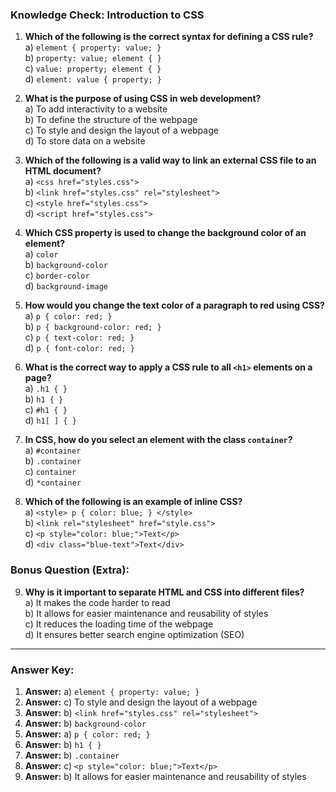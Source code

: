 
### **Knowledge Check: Introduction to CSS**

1. **Which of the following is the correct syntax for defining a CSS rule?**  
   a) `element { property: value; }`  
   b) `property: value; element { }`  
   c) `value: property; element { }`  
   d) `element: value { property; }`

2. **What is the purpose of using CSS in web development?**  
   a) To add interactivity to a website  
   b) To define the structure of the webpage  
   c) To style and design the layout of a webpage  
   d) To store data on a website

3. **Which of the following is a valid way to link an external CSS file to an HTML document?**  
   a) `<css href="styles.css">`  
   b) `<link href="styles.css" rel="stylesheet">`  
   c) `<style href="styles.css">`  
   d) `<script href="styles.css">`

4. **Which CSS property is used to change the background color of an element?**  
   a) `color`  
   b) `background-color`  
   c) `border-color`  
   d) `background-image`

5. **How would you change the text color of a paragraph to red using CSS?**  
   a) `p { color: red; }`  
   b) `p { background-color: red; }`  
   c) `p { text-color: red; }`  
   d) `p { font-color: red; }`

6. **What is the correct way to apply a CSS rule to all `<h1>` elements on a page?**  
   a) `.h1 { }`  
   b) `h1 { }`  
   c) `#h1 { }`  
   d) `h1[ ] { }`

7. **In CSS, how do you select an element with the class `container`?**  
   a) `#container`  
   b) `.container`  
   c) `container`  
   d) `*container`

8. **Which of the following is an example of inline CSS?**  
   a) `<style> p { color: blue; } </style>`  
   b) `<link rel="stylesheet" href="style.css">`  
   c) `<p style="color: blue;">Text</p>`  
   d) `<div class="blue-text">Text</div>`

### **Bonus Question (Extra):**  
9. **Why is it important to separate HTML and CSS into different files?**  
   a) It makes the code harder to read  
   b) It allows for easier maintenance and reusability of styles  
   c) It reduces the loading time of the webpage  
   d) It ensures better search engine optimization (SEO)

---

### **Answer Key:**

1. **Answer:** a) `element { property: value; }`  
2. **Answer:** c) To style and design the layout of a webpage  
3. **Answer:** b) `<link href="styles.css" rel="stylesheet">`  
4. **Answer:** b) `background-color`  
5. **Answer:** a) `p { color: red; }`  
6. **Answer:** b) `h1 { }`  
7. **Answer:** b) `.container`  
8. **Answer:** c) `<p style="color: blue;">Text</p>`  
9. **Answer:** b) It allows for easier maintenance and reusability of styles  
